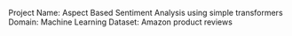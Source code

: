 Project Name: Aspect Based Sentiment Analysis using simple transformers
Domain: Machine Learning
Dataset: Amazon product reviews
